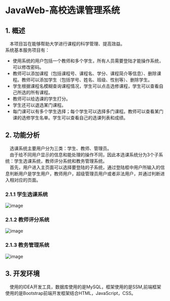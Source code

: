 # JavaWeb-高校选课管理系统
## 1. 概述

&emsp;本项目旨在能够帮助大学进行课程的科学管理、提高效益。<br>
系统基本服务项目有：<br>
- 使用系统的用户包括一个教师和多个学生，所有人员需要登陆才能操作系统，可以修改密码。<br>
- 教师可以添加课程（包括课程号、课程名、学分、课程简介等信息）、删除课程。教师可以添加学生（包括学号、姓名、班级、性别等）、删除学生。<br>
- 学生根据课程名模糊查询课程情况，学生可以点击选修课程，学生可以查看自己所选的所有课程。<br>
- 教师可以给选课的学生打分。<br>
- 学生还可以退选某门课程。<br>
- 每门课可以有多个学生选择；每个学生可以选择多门课程。教师可以查看某门课的选修学生名单。学生可以查看自己的选课列表和成绩。<br>

## 2. 功能分析

&emsp;选课系统主要用户分为三类：学生、教师、管理员。<br>
&emsp;由于给不同用户显示的信息和能处理的操作不同，因此本选课系统分为3个子系统：学生选课系统，教师评分系统和教务管理系统。<br>
&emsp;首先，用户进入主页面可以选择要登陆的子系统，通过登陆框中用户所输入的信息判断用户是学生用户，教师用户，超级管理员用户或者非法用户，并通过判断进入相对应的页面。

### 2.1.1 学生选课系统

![image](https://github.com/UltimateWilliamWu/StudentCourseSystem--/assets/157347161/f9d5a3d8-ebf3-4fd0-ab6d-d097706a7b8e)

### 2.1.2 教师评分系统

![image](https://github.com/UltimateWilliamWu/StudentCourseSystem--/assets/157347161/580114c5-e02e-4bef-a0bf-1db461f57d22)

### 2.1.3 教务管理系统

![image](https://github.com/UltimateWilliamWu/StudentCourseSystem--/assets/157347161/4374c0fc-6327-46b0-bee0-0e05b8a0e1e9)

## 3. 开发环境
&emsp;使用的IDEA开发工具，数据库使用的是MySQL，框架使用的是SSM,前端框架使用的是Bootstrap前端开发框架结合HTML，JavaScript，CSS。
